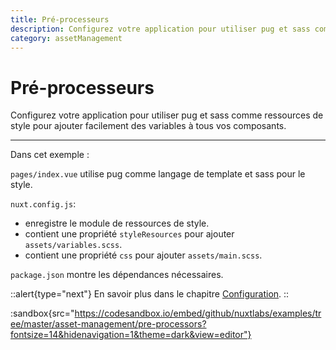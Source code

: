 ```yaml
---
title: Pré-processeurs
description: Configurez votre application pour utiliser pug et sass comme ressources de style pour ajouter facilement des variables à tous vos composants.
category: assetManagement
---
```

# Pré-processeurs

Configurez votre application pour utiliser pug et sass comme ressources de style pour ajouter facilement des variables à tous vos composants.

---

Dans cet exemple :

`pages/index.vue` utilise pug comme langage de template et sass pour le style.

`nuxt.config.js`:

- enregistre le module de ressources de style.
- contient une propriété `styleResources` pour ajouter `assets/variables.scss`.
- contient une propriété `css` pour ajouter `assets/main.scss`.

`package.json` montre les dépendances nécessaires.

::alert{type="next"}
En savoir plus dans le chapitre [Configuration](/docs/features/configuration#pre-processors).
::

:sandbox{src="https://codesandbox.io/embed/github/nuxtlabs/examples/tree/master/asset-management/pre-processors?fontsize=14&hidenavigation=1&theme=dark&view=editor"}
